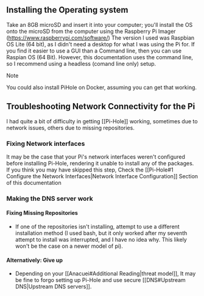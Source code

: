 ## Installing the Operating system
Take an 8GB microSD and insert it into your computer; you'll install the OS onto the microSD from the computer using the Raspberry Pi Imager (https://www.raspberrypi.com/software/) The version I used was Raspbian OS Lite (64 bit), as I didn't need a desktop for what I was using the Pi for. If you find it easier to use a GUI than a Command line, then you can use Raspian OS (64 Bit). However, this documentation uses the command line, so I recommend using a headless (comand line only) setup.

>[!NOTE]
You could also install PiHole on Docker, assuming you can get that working. 
## Troubleshooting Network Connectivity for the Pi
I had quite a bit of difficulty in getting [[Pi-Hole]] working, sometimes due to network issues, others due to missing repositories.

### Fixing Network interfaces
It may be the case that your Pi's network interfaces weren't configured before installing Pi-Hole, rendering it unable to install any of the packages. If you think you may have skipped this step, Check the [[Pi-Hole#1 Configure the Network Interfaces|Network Interface Configuration]] Section of this documentation

### Making the DNS server work
#### Fixing Missing Repositories
- If one of the repositories isn't installing, attempt to use a different installation method (I used bash, but it only worked after my seventh attempt to install was interrupted, and I have no idea why. This likely won't be the case on a newer model of pi).

#### Alternatively: Give up
- Depending on your [[Anacuei#Additional Reading|threat model]], It may be fine to forgo setting up Pi-Hole and use secure [[DNS#Upstream DNS|Upstream DNS servers]].